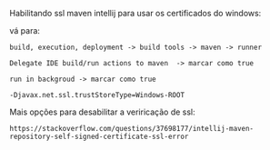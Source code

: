 

Habilitando ssl maven intellij para usar os certificados do windows:

vá para:
```
build, execution, deployment -> build tools -> maven -> runner
```

```
Delegate IDE build/run actions to maven  -> marcar como true
```
```
run in backgroud -> marcar como true
```
```
-Djavax.net.ssl.trustStoreType=Windows-ROOT
```

Mais opções para desabilitar a veriricação de ssl:
```
https://stackoverflow.com/questions/37698177/intellij-maven-repository-self-signed-certificate-ssl-error
```